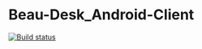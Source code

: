 # Beau-Desk_Android-Client
[![Build status](https://build.appcenter.ms/v0.1/apps/d9f7646b-18b9-4014-bd1b-b7e4fb0ea665/branches/master/badge)](https://appcenter.ms)
